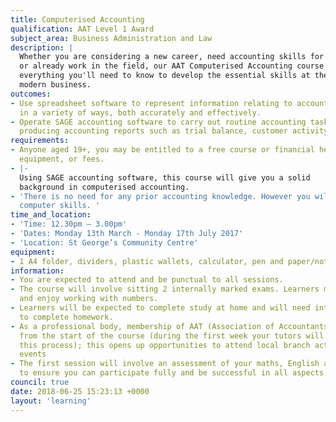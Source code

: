 ```yaml
---
title: Computerised Accounting
qualification: AAT Level 1 Award
subject_area: Business Administration and Law
description: |
  Whether you are considering a new career, need accounting skills for your business,
  or already work in the field, our AAT Computerised Accounting course covers
  everything you'll need to know to develop the essential skills at the heart of every
  modern business.
outcomes:
- Use spreadsheet software to represent information relating to accounting and business
  in a variety of ways, both accurately and effectively.
- Operate SAGE accounting software to carry out routine accounting tasks including
  producing accounting reports such as trial balance, customer activity reports.
requirements:
- Anyone aged 19+, you may be entitled to a free course or financial help with childcare,
  equipment, or fees.
- |-
  Using SAGE accounting software, this course will give you a solid
  background in computerised accounting.
- 'There is no need for any prior accounting knowledge. However you will need basic
  computer skills. '
time_and_location:
- 'Time: 12.30pm – 3.00pm'
- 'Dates: Monday 13th March - Monday 17th July 2017'
- 'Location: St George’s Community Centre'
equipment:
- 1 A4 folder, dividers, plastic wallets, calculator, pen and paper/notebook
information:
- You are expected to attend and be punctual to all sessions.
- The course will involve sitting 2 internally marked exams. Learners must motivated
  and enjoy working with numbers.
- Learners will be expected to complete study at home and will need internet access
  to complete homework.
- As a professional body, membership of AAT (Association of Accountants) is required
  from the start of the course (during the first week your tutors will guide you through
  this process); this opens up opportunities to attend local branch activities and
  events
- The first session will involve an assessment of your maths, English and ICT skills
  to ensure you can participate fully and be successful in all aspects of the course.
council: true
date: 2018-06-25 15:23:13 +0000
layout: 'learning'
---
```

